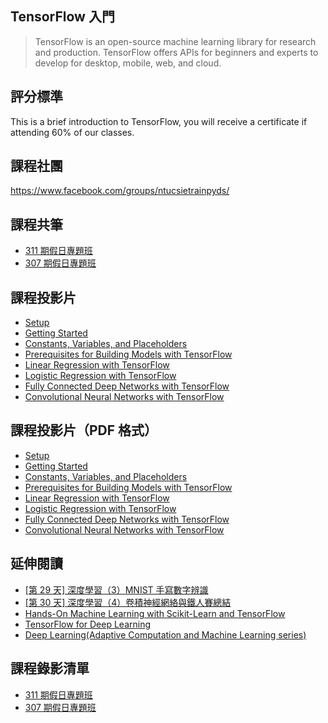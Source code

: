 ## TensorFlow 入門

> TensorFlow is an open-source machine learning library for research and production. TensorFlow offers APIs for beginners and experts to develop for desktop, mobile, web, and cloud.

## 評分標準

This is a brief introduction to TensorFlow, you will receive a certificate if attending 60% of our classes.

## 課程社團

<https://www.facebook.com/groups/ntucsietrainpyds/>

## 課程共筆

- [311 期假日專題班](https://colab.research.google.com/drive/12Nm7tBzIPltRYKDNevtcYnveuO9q0aSE)
- [307 期假日專題班](https://colab.research.google.com/drive/1ruwJVWlW71FcJHWaS1nKED5o6HT8k1Ep)

## 課程投影片

- [Setup](00-setup.slides.html)
- [Getting Started](01-getting-started.slides.html)
- [Constants, Variables, and Placeholders](02-constants-variables-and-placeholders.slides.html)
- [Prerequisites for Building Models with TensorFlow](02-prerequisites-for-building-models-with-tf.slides.html)
- [Linear Regression with TensorFlow](linear-regression-with-tf.slides.html)
- [Logistic Regression with TensorFlow](logistic-regression-with-tf.slides.html)
- [Fully Connected Deep Networks with TensorFlow](fully-connected-deep-networks-with-tf.slides.html)
- [Convolutional Neural Networks with TensorFlow](convolutional-neural-networks-with-tf.slides.html)

## 課程投影片（PDF 格式）

- [Setup](PDFs/00-setup-slides.pdf)
- [Getting Started](PDFs/01-getting-started-slides.pdf)
- [Constants, Variables, and Placeholders](PDFs/02-constants-variables-and-placeholders-slides.pdf)
- [Prerequisites for Building Models with TensorFlow](PDFs/03-prerequisites-for-building-models-with-tf-slides.pdf)
- [Linear Regression with TensorFlow](PDFs/04-linear-regression-with-tf-slides.pdf)
- [Logistic Regression with TensorFlow](PDFs/05-logistic-regression-with-tf-slides.pdf)
- [Fully Connected Deep Networks with TensorFlow](PDFs/06-fully-connected-deep-networks-with-tf-slides.pdf)
- [Convolutional Neural Networks with TensorFlow](PDFs/07-convolutional-neural-networks-with-tf-slides.pdf)

## 延伸閱讀

- [[第 29 天] 深度學習（3）MNIST 手寫數字辨識](https://ithelp.ithome.com.tw/articles/10187912)
- [[第 30 天] 深度學習（4）卷積神經網絡與鐵人賽總結](https://ithelp.ithome.com.tw/articles/10188044)
- [Hands-On Machine Learning with Scikit-Learn and TensorFlow](https://www.amazon.com/Hands-Machine-Learning-Scikit-Learn-TensorFlow/dp/1491962291)
- [TensorFlow for Deep Learning](https://www.amazon.com/TensorFlow-Deep-Learning-Regression-Reinforcement/dp/1491980451)
- [Deep Learning(Adaptive Computation and Machine Learning series)](https://www.amazon.com/Deep-Learning-Adaptive-Computation-Machine/dp/0262035618/ref=sr_1_1?ie=UTF8&qid=1472485235&sr=8-1&keywords=deep+learning+book)

## 課程錄影清單

- [311 期假日專題班]()
- [307 期假日專題班](https://www.youtube.com/playlist?list=PLEq7iw5uOtuWJ5Tea-GeqhH6XF9zhLi2W)